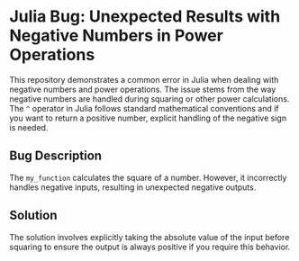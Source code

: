 # Julia Bug: Unexpected Results with Negative Numbers in Power Operations

This repository demonstrates a common error in Julia when dealing with negative numbers and power operations.  The issue stems from the way negative numbers are handled during squaring or other power calculations. The `^` operator in Julia follows standard mathematical conventions and if you want to return a positive number, explicit handling of the negative sign is needed.

## Bug Description
The `my_function` calculates the square of a number.  However, it incorrectly handles negative inputs, resulting in unexpected negative outputs.

## Solution
The solution involves explicitly taking the absolute value of the input before squaring to ensure the output is always positive if you require this behavior. 
